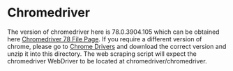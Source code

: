 # Chromedriver

The version of chromedriver here is 78.0.3904.105 which can be obtained here [Chromedriver 78 File Page](https://chromedriver.storage.googleapis.com/index.html?path=78.0.3904.105/).  If you require a different version of chrome, please go to [Chrome Drivers](https://chromedriver.chromium.org/downloads) and download the correct version and unzip it into this directory.  The web scraping script will expect the chromedriver WebDriver to be located at chromedriver/chromedriver.
